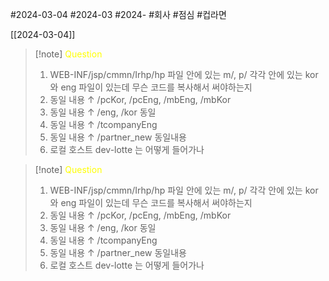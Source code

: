 #2024-03-04 
#2024-03
#2024- 
#회사 
#점심 
#컵라면 

[[2024-03-04]]


> [!note] <font color="#ffff00">Question</font>
> 1. WEB-INF/jsp/cmmn/Irhp/hp 파일 안에 있는 m/, p/ 각각 안에 있는 kor와 eng 파일이 있는데 무슨 코드를 복사해서 써야하는지
> 2. 동일 내용 ↑ /pcKor, /pcEng, /mbEng, /mbKor 
> 3. 동일 내용 ↑ /eng, /kor 동일 
> 4. 동일 내용 ↑ /tcompanyEng
> 5. 동일 내용 ↑ /partner_new 동일내용
> 6. 로컬 호스트 dev-lotte 는 어떻게 들어가나 





> [!note] <font color="#ffff00">Question</font>
> 1. WEB-INF/jsp/cmmn/Irhp/hp 파일 안에 있는 m/, p/ 각각 안에 있는 kor와 eng 파일이 있는데 무슨 코드를 복사해서 써야하는지
> 2. 동일 내용 ↑ /pcKor, /pcEng, /mbEng, /mbKor 
> 3. 동일 내용 ↑ /eng, /kor 동일 
> 4. 동일 내용 ↑ /tcompanyEng
> 5. 동일 내용 ↑ /partner_new 동일내용
> 6. 로컬 호스트 dev-lotte 는 어떻게 들어가나 


